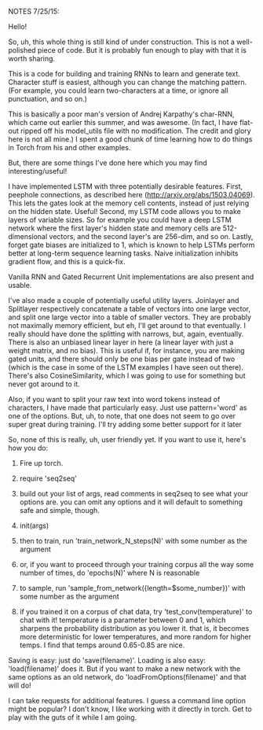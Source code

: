 NOTES 7/25/15:

Hello!

So, uh, this whole thing is still kind of under construction. This is not a well-polished piece of code. But it is probably fun enough to play with that it is worth sharing.

This is a code for building and training RNNs to learn and generate text. Character stuff is easiest, although you can change the matching pattern. (For example, you could learn two-characters at a time, or ignore all punctuation, and so on.) 

This is basically a poor man's version of Andrej Karpathy's char-RNN, which came out earlier this summer, and was awesome. (In fact, I have flat-out ripped off his model_utils file with no modification. The credit and glory here is not all mine.) I spent a good chunk of time learning how to do things in Torch from his and other examples. 

But, there are some things I've done here which you may find interesting/useful! 

I have implemented LSTM with three potentially desirable features. First, peephole connections, as described here (http://arxiv.org/abs/1503.04069). This lets the gates look at the memory cell contents, instead of just relying on the hidden state. Useful! Second, my LSTM code allows you to make layers of variable sizes. So for example you could have a deep LSTM network where the first layer's hidden state and memory cells are 512-dimensional vectors, and the second layer's are 256-dim, and so on. Lastly, forget gate biases are initialized to 1, which is known to help LSTMs perform better at long-term sequence learning tasks. Naive initialization inhibits gradient flow, and this is a quick-fix.

Vanilla RNN and Gated Recurrent Unit implementations are also present and usable. 

I've also made a couple of potentially useful utility layers. Joinlayer and Splitlayer respectively concatenate a table of vectors into one large vector, and split one large vector into a table of smaller vectors. They are probably not maximally memory efficient, but eh, I'll get around to that eventually. I really should have done the splitting with narrows, but, again, eventually. There is also an unbiased linear layer in here (a linear layer with just a weight matrix, and no bias). This is useful if, for instance, you are making gated units, and there should only be one bias per gate instead of two (which is the case in some of the LSTM examples I have seen out there). There's also CosineSimilarity, which I was going to use for something but never got around to it. 

Also, if you want to split your raw text into word tokens instead of characters, I have made that particularly easy. Just use pattern='word' as one of the options. But, uh, to note, that one does not seem to go over super great during training. I'll try adding some better support for it later

So, none of this is really, uh, user friendly yet. If you want to use it, here's how you do:

1. Fire up torch.

2. require 'seq2seq'

3. build out your list of args, read comments in seq2seq to see what your options are. you can omit any options and it will default to something safe and simple, though.

4. init(args)

5. then to train, run 'train_network_N_steps(N)' with some number as the argument

6. or, if you want to proceed through your training corpus all the way some number of times, do 'epochs(N)' where N is reasonable

7. to sample, run 'sample_from_network({length=$some_number})' with some number as the argument

8. if you trained it on a corpus of chat data, try 'test_conv(temperature)' to chat with it!
temperature is a parameter between 0 and 1, which sharpens the probability distribution as you lower it.
that is, it becomes more deterministic for lower temperatures, and more random for higher temps.
I find that temps around 0.65-0.85 are nice.

Saving is easy: just do 'save(filename)'. Loading is also easy: 'load(filename)' does it. But if you want to make a new network with the same options as an old network, do 'loadFromOptions(filename)' and that will do!

I can take requests for additional features. I guess a command line option might be popular? I don't know, I like working with it directly in torch. Get to play with the guts of it while I am going.
